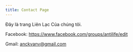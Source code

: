 ```yaml
---
title: Contact Page
---
```

Đây là trang Liên Lạc Của chúng tôi. 

Facebook: https://www.facebook.com/groups/antilife/edit

Gmail: anckvanv@gmail.com